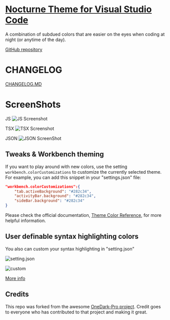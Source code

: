 # [Nocturne Theme for Visual Studio Code](https://marketplace.visualstudio.com/items?itemName=joeynguyen.nocturne-theme-vscode)

A combination of subdued colors that are easier on the eyes when coding at night (or anytime of the day).

[GitHub repository](https://github.com/joeynguyen/nocturne-theme-vscode)


# CHANGELOG

[CHANGELOG.MD](CHANGELOG.md)

# ScreenShots

JS
![JS Screenshot](https://raw.githubusercontent.com/joeynguyen/nocturne-theme-vscode/master/static/js.jpg)

TSX
![TSX Screenshot](https://raw.githubusercontent.com/joeynguyen/nocturne-theme-vscode/master/static/tsx.jpg)

JSON
![JSON ScreenShot](https://raw.githubusercontent.com/joeynguyen/nocturne-theme-vscode/master/static/json.jpg)

## Tweaks & Workbench theming

If you want to play around with new colors, use the setting
`workbench.colorCustomizations` to customize the currently selected theme. For
example, you can add this snippet in your "settings.json" file:

```json
"workbench.colorCustomizations":{
    "tab.activeBackground": "#282c34",
    "activityBar.background": "#282c34",
    "sideBar.background": "#282c34"
}
```

Please check the official documentation,
[Theme Color Reference](https://code.visualstudio.com/docs/getstarted/theme-color-reference),
for more helpful information.

## User definable syntax highlighting colors

You also can custom your syntax highlighting in "setting.json"

![setting.json](https://raw.githubusercontent.com/joeynguyen/nocturne-theme-vscode/master/static/color-customizations.jpg)

![custom](https://raw.githubusercontent.com/joeynguyen/nocturne-theme-vscode/master/static/workbench-colors.jpg)

[More info](https://code.visualstudio.com/updates/v1_15#_user-definable-syntax-highlighting-colors)

## Credits
This repo was forked from the awesome [OneDark-Pro project](https://github.com/Binaryify/OneDark-Pro). Credit goes to everyone who has contributed to that project and making it great.
